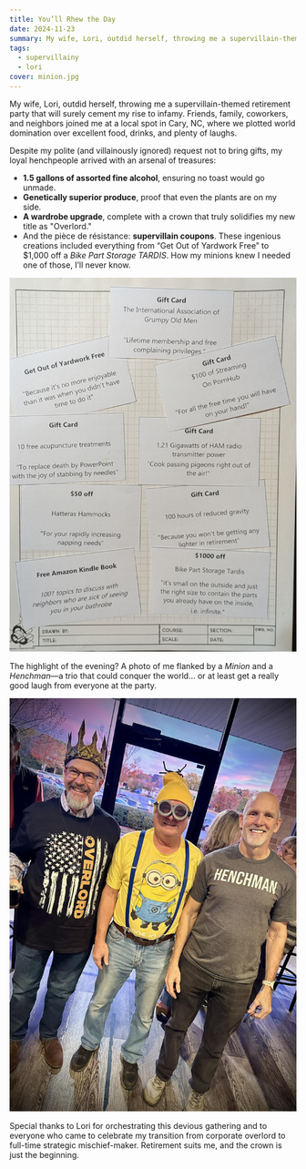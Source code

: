 ```yaml
---
title: You’ll Rhew the Day
date: 2024-11-23
summary: My wife, Lori, outdid herself, throwing me a supervillain-themed retirement party.
tags:
  - supervillainy
  - lori
cover: minion.jpg
---
```


My wife, Lori, outdid herself, throwing me a supervillain-themed retirement party that will surely cement my rise to infamy. Friends, family, coworkers, and neighbors joined me at a local spot in Cary, NC, where we plotted world domination over excellent food, drinks, and plenty of laughs.  

Despite my polite (and villainously ignored) request not to bring gifts, my loyal henchpeople arrived with an arsenal of treasures:  
- **1.5 gallons of assorted fine alcohol**, ensuring no toast would go unmade.  
- **Genetically superior produce**, proof that even the plants are on my side.  
- **A wardrobe upgrade**, complete with a crown that truly solidifies my new title as "Overlord."  
- And the pièce de résistance: **supervillain coupons**. These ingenious creations included everything from “Get Out of Yardwork Free” to $1,000 off a *Bike Part Storage TARDIS*. How my minions knew I needed one of those, I’ll never know.  

![Supervillain Coupons](images/coupons.jpg)  

The highlight of the evening? A photo of me flanked by a *Minion* and a *Henchman*—a trio that could conquer the world… or at least get a really good laugh from everyone at the party.  

![Supervillain Trio](images/henchmen.jpg)  

Special thanks to Lori for orchestrating this devious gathering and to everyone who came to celebrate my transition from corporate overlord to full-time strategic mischief-maker. Retirement suits me, and the crown is just the beginning.  

